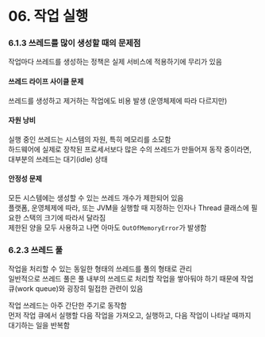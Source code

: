 # 06. 작업 실행

### 6.1.3 쓰레드를 많이 생성할 때의 문제점

작업마다 쓰레드를 생성하는 정책은 실제 서비스에 적용하기에 무리가 있음

#### 쓰레드 라이프 사이클 문제

쓰레드를 생성하고 제거하는 작업에도 비용 발생 (운영체제에 따라 다르지만)

#### 자원 낭비

실행 중인 쓰레드는 시스템의 자원, 특히 메모리를 소모함  
하드웨어에 실제로 장착된 프로세서보다 많은 수의 쓰레드가 만들어져 동작 중이라면, 대부분의 쓰레드는 대기(idle) 상태

#### 안정성 문제

모든 시스템에는 생성할 수 있는 쓰레드 개수가 제한되어 있음  
플랫폼, 운영체제에 따라, 또는 JVM을 실행할 때 지정하는 인자나 Thread 클래스에 필요한 스택의 크기에 따라서 달라짐  
제한된 양을 모두 사용하고 나면 아마도 `OutOfMemoryError`가 발생함

### 6.2.3 쓰레드 풀

작업을 처리할 수 있는 동일한 형태의 쓰레드를 풀의 형태로 관리  
일반적으로 쓰레드 풀은 풀 내부의 쓰레드로 처리할 작업을 쌓아둬야 하기 때문에 작업 큐(work queue)와 굉장히 밀접한 관련이 있음

작업 쓰레드는 아주 간단한 주기로 동작함  
먼저 작업 큐에서 실행할 다음 작업을 가져오고, 실행하고, 다음 작업이 나타날 때까지 대기하는 일을 반복함
